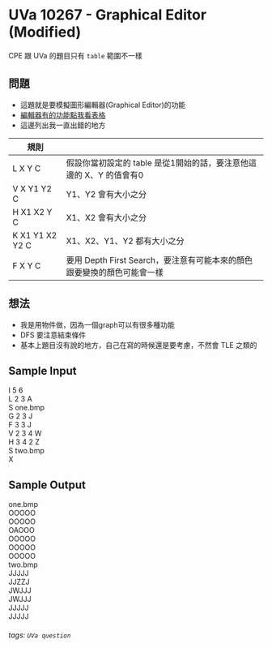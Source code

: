 # UVa 10267 - Graphical Editor (Modified)
CPE 跟 UVa 的題目只有 `table` 範圍不一樣

## 問題
* 這題就是要模擬圖形編輯器(Graphical Editor)的功能
* [編輯器有的功能點我看表格](https://onlinejudge.org/external/102/10267.pdf)
* 這邊列出我一直出錯的地方


| 規則        |                                                                     |
| ----------- | ------------------------------------------------------------------- |
| L X Y C     | 假設你當初設定的 table 是從1開始的話，要注意他這邊的 X、Y 的值會有0 |
| V X Y1 Y2 C | Y1、Y2 會有大小之分                                                 |
| H X1 X2 Y C |   X1、X2 會有大小之分
| K X1 Y1 X2 Y2 C | X1、X2、Y1、Y2 都有大小之分
| F X Y C | 要用 Depth First Search，要注意有可能本來的顏色跟要變換的顏色可能會一樣|

## 想法
* 我是用物件做，因為一個graph可以有很多種功能
* DFS 要注意結束條件
* 基本上題目沒有說的地方，自己在寫的時候還是要考慮，不然會 TLE 之類的

## Sample Input
I 5 6  
L 2 3 A  
S one.bmp  
G 2 3 J  
F 3 3 J  
V 2 3 4 W  
H 3 4 2 Z  
S two.bmp  
X  

## Sample Output
one.bmp  
OOOOO  
OOOOO  
OAOOO  
OOOOO  
OOOOO  
OOOOO  
two.bmp  
JJJJJ  
JJZZJ   
JWJJJ  
JWJJJ  
JJJJJ  
JJJJJ  

###### tags: `UVa question`

